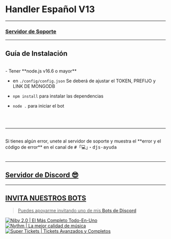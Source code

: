 # Handler Español V13


***


### [**Servidor de Soporte**](https://discord.gg/MBPsvcphGf)

***

## Guía de Instalación

<br/>
- Tener **node.js v16.6 o mayor**

- en `./config/config.json` Se deberá de ajustar el TOKEN, PREFIJO y LINK DE MONGODB

- `npm install` para instalar las dependencias

- `node .` para iniciar el bot

<br/>
<br/>

***

<br/>
Si tienes algún error, unete al servidor de soporte y muestra el **error y el código de error** en el canal de <kbd>#「💻」・djs-ayuda</kbd>
<br/>

<br/>
  
***

## [Servidor de Discord 😎](https://discord.gg/MBPsvcphGf)
<a href="https://discord.gg/MBPsvcphGf">

***

## INVITA NUESTROS BOTS

> Puedes apoyarme invitando uno de mis **Bots de Discord**

[![Niby 2.0 | El Más Completo Todo-En-Uno](https://cdn.discordapp.com/avatars/919695409813815367/73ae978048bf4ea3c751638372d92a1f.webp?size=256)](https://discord.com/api/oauth2/authorize?client_id=919695409813815367&permissions=8&scope=bot%20applications.commands)
[![Nythm | La mejor calidad de música](https://cdn.discordapp.com/avatars/890233523464700014/1a81e677c1883e5806c7cac56694b132.webp?size=256)](https://discord.com/api/oauth2/authorize?client_id=890233523464700014&permissions=8&scope=bot%20applications.commands)
[![Super Tickets | Tickets Avanzados y Completos](https://cdn.discordapp.com/avatars/901877569866051636/5500087dc7d4819f725e5d59aabf3f4c.webp?size=256)](https://discord.com/api/oauth2/authorize?client_id=901877569866051636&permissions=8&scope=bot%20applications.commands)
